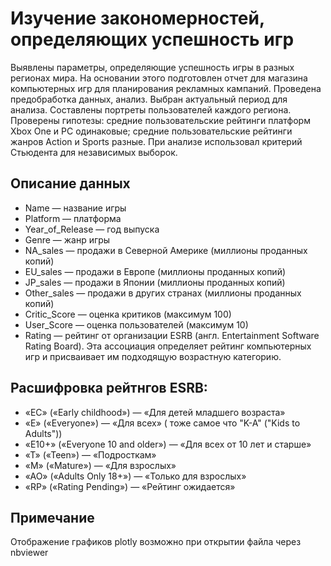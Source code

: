 # Изучение закономерностей, определяющих успешность игр
Выявлены параметры, определяющие успешность игры в разных регионах мира. На основании этого подготовлен отчет для магазина компьютерных игр для планирования рекламных кампаний. Проведена предобработка данных, анализ. Выбран актуальный период для анализа. Составлены портреты пользователей каждого региона. Проверены гипотезы: средние пользовательские рейтинги платформ Xbox One и PC одинаковые; средние пользовательские рейтинги жанров Action и Sports разные. При анализе использовал критерий Стьюдента для независимых выборок.

## Описание данных
- Name — название игры
- Platform — платформа
- Year_of_Release — год выпуска
- Genre — жанр игры
- NA_sales — продажи в Северной Америке (миллионы проданных копий)
- EU_sales — продажи в Европе (миллионы проданных копий)
- JP_sales — продажи в Японии (миллионы проданных копий)
- Other_sales — продажи в других странах (миллионы проданных копий)
- Critic_Score — оценка критиков (максимум 100)
- User_Score — оценка пользователей (максимум 10)
- Rating — рейтинг от организации ESRB (англ. Entertainment Software Rating Board). Эта ассоциация определяет рейтинг компьютерных игр и присваивает им подходящую возрастную категорию.

## Расшифровка рейтнгов ESRB:
- «EC» («Early childhood») — «Для детей младшего возраста»
- «E» («Everyone») — «Для всех» ( тоже самое что "K-A" ("Kids to Adults"))
- «E10+» («Everyone 10 and older») — «Для всех от 10 лет и старше»
- «T» («Teen») — «Подросткам»
- «M» («Mature») — «Для взрослых»
- «AO» («Adults Only 18+») — «Только для взрослых»
- «RP» («Rating Pending») — «Рейтинг ожидается»

## Примечание
Отображение графиков plotly возможно при открытии файла через nbviewer
